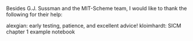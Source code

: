 Besides G.J. Sussman and the MIT-Scheme team, I would like to thank the
following for their help:

alexgian: early testing, patience, and excellent advice!
kloimhardt: SICM chapter 1 example notebook
